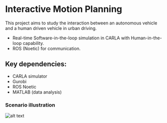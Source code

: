 # Interactive Motion Planning
This project aims to study the interaction between an autonomous vehicle and a human driven vehicle in urban driving.

- Real-time Software-in-the-loop simulation in CARLA with Human-in-the-loop capability.
- ROS (Noetic) for communication.

## Key dependencies:
- CARLA simulator
- Gurobi
- ROS Noetic
- MATLAB (data analysis)

### Scenario illustration
![alt text](http://url/to/img.png)
